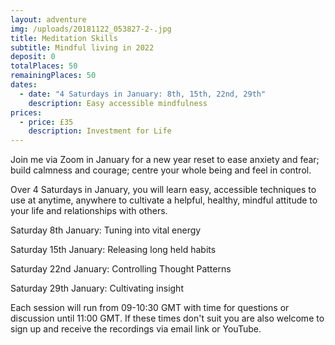 ```yaml
---
layout: adventure
img: /uploads/20181122_053827-2-.jpg
title: Meditation Skills
subtitle: Mindful living in 2022
deposit: 0
totalPlaces: 50
remainingPlaces: 50
dates:
  - date: "4 Saturdays in January: 8th, 15th, 22nd, 29th"
    description: Easy accessible mindfulness
prices:
  - price: £35
    description: Investment for Life
---
```

Join me via Zoom in January for a new year reset to ease anxiety and fear; build calmness and courage; centre your whole being and feel in control.

Over 4 Saturdays in January, you will learn easy, accessible techniques to use at anytime, anywhere to cultivate a helpful, healthy, mindful attitude to your life and relationships with others. 

Saturday 8th January: Tuning into vital energy

Saturday 15th January: Releasing long held habits 

Saturday 22nd January: Controlling Thought Patterns

Saturday 29th January: Cultivating insight 

Each session will run from 09-10:30 GMT with time for questions or discussion until 11:00 GMT. If these times don't suit you are also welcome to sign up and receive the recordings via email link or YouTube.